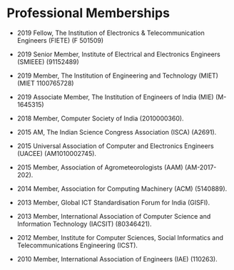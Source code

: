# Professional Memberships




* 2019   Fellow, The Institution of Electronics & Telecommunication Engineers (FIETE) (F 501509)

* 2019   Senior Member, Institute of Electrical and Electronics Engineers (SMIEEE) (91152489)

* 2019   Member, The Institution of Engineering and Technology (MIET) (MIET 1100765728)

* 2019   Associate Member, The Institution of Engineers of India (MIE) (M-1645315)
 
* 2018    Member, Computer Society of India (2010000360). 

 * 2015    AM, The Indian Science Congress Association (ISCA) (A2691). 

 * 2015    Universal Association of Computer and Electronics Engineers (UACEE) (AM1010002745). 

 * 2015    Member, Association of Agrometeorologists (AAM) (AM-2017-202). 

 * 2014    Member, Association for Computing Machinery (ACM) (5140889).

 * 2013    Member, Global ICT Standardisation Forum for India (GISFI).
 
 * 2013    Member, International Association of Computer Science and Information Technology (IACSIT) 
(80346421). 

 * 2012    Member, Institute for Computer Sciences, Social Informatics and Telecommunications Engineering (ICST).

 * 2010    Member, International Association of Engineers (IAE) (110263).
